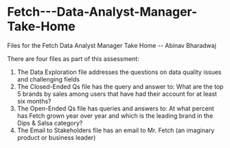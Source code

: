 # Fetch---Data-Analyst-Manager-Take-Home
Files for the Fetch Data Analyst Manager Take Home -- Abinav Bharadwaj

There are four files as part of this assessment:
1) The Data Exploration file addresses the questions on data quality issues and challenging fields
2) The Closed-Ended Qs file has the query and answer to: What are the top 5 brands by sales among users that have had their account for at least six months?
3) The Open-Ended Qs file has queries and answers to: At what percent has Fetch grown year over year and which is the leading brand in the Dips & Salsa category?
4) The Email to Stakeholders file has an email to Mr. Fetch (an imaginary product or business leader)
